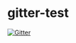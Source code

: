 # gitter-test

[![Gitter](https://badges.gitter.im/Join%20Chat.svg)](https://gitter.im/allspark/gitter-test?utm_source=badge&utm_medium=badge&utm_campaign=pr-badge&utm_content=badge)